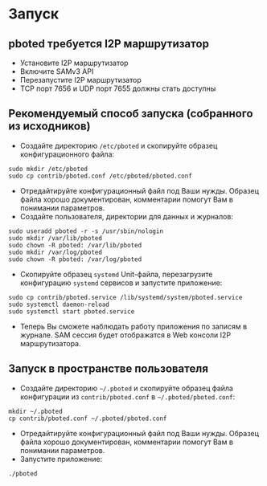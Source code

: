 # Запуск

## pboted требуется I2P маршрутизатор

- Установите I2P маршрутизатор
- Включите SAMv3 API
- Перезапустите I2P маршрутизатор
- TCP порт 7656 и UDP порт 7655 должны стать доступны

## Рекомендуемый способ запуска (собранного из исходников)

- Создайте директорию `/etc/pboted` и скопируйте образец конфигурационного файла:

```
sudo mkdir /etc/pboted
sudo cp contrib/pboted.conf /etc/pboted/pboted.conf
```

- Отредайтируйте конфигурационный файл под Ваши нужды. Образец файла хорошо документирован, комментарии помогут Вам в понимании параметров.
- Создайте пользователя, директории для данных и журналов:

```
sudo useradd pboted -r -s /usr/sbin/nologin
sudo mkdir /var/lib/pboted
sudo chown -R pboted: /var/lib/pboted
sudo mkdir /var/log/pboted
sudo chown -R pboted: /var/log/pboted
```

- Скопируйте образец `systemd` Unit-файла, перезагрузите конфигурацию `systemd` сервисов и запустите приложение:

```
sudo cp contrib/pboted.service /lib/systemd/system/pboted.service
sudo systemctl daemon-reload
sudo systemctl start pboted.service
```

- Теперь Вы сможете наблюдать работу приложения по записям в журнале. SAM сессия будет отображатся в Web консоли I2P маршрутизатора.

## Запуск в пространстве пользователя

- Создайте директорию `~/.pboted` и скопируйте образец файла конфигурации из `contrib/pboted.conf` в `~/.pboted/pboted.conf`:

```
mkdir ~/.pboted
cp contrib/pboted.conf ~/.pboted/pboted.conf
```

- Отредайтируйте конфигурационный файл под Ваши нужды. Образец файла хорошо документирован, комментарии помогут Вам в понимании параметров.
- Запустите приложение:

```
./pboted
```
